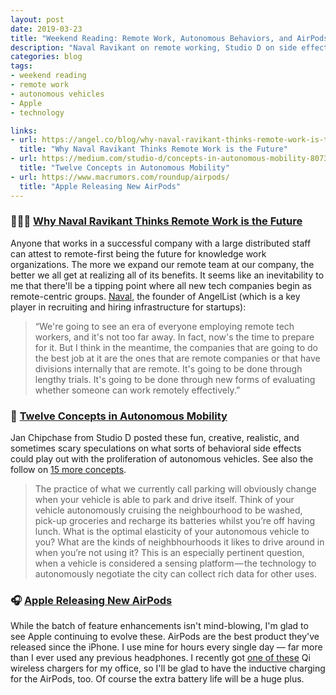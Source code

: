 ```yaml
---
layout: post
date: 2019-03-23
title: "Weekend Reading: Remote Work, Autonomous Behaviors, and AirPods 2"
description: "Naval Ravikant on remote working, Studio D on side effects of autonomous vehicles, and Apple launching new AirPods."
categories: blog
tags:
- weekend reading
- remote work
- autonomous vehicles
- Apple
- technology

links:
- url: https://angel.co/blog/why-naval-ravikant-thinks-remote-work-is-the-future
  title: "Why Naval Ravikant Thinks Remote Work is the Future"
- url: https://medium.com/studio-d/concepts-in-autonomous-mobility-80732bc4a44d
  title: "Twelve Concepts in Autonomous Mobility"
- url: https://www.macrumors.com/roundup/airpods/
  title: "Apple Releasing New AirPods"
---
```


### 👨🏽‍💻 [Why Naval Ravikant Thinks Remote Work is the Future](https://angel.co/blog/why-naval-ravikant-thinks-remote-work-is-the-future "Why Naval Ravikant Thinks Remote Work is the Future")

Anyone that works in a successful company with a large distributed staff can attest to remote-first being the future for knowledge work organizations. The more we expand our remote team at our company, the better we all get at realizing all of its benefits. It seems like an inevitability to me that there'll be a tipping point where all new tech companies begin as remote-centric groups. [Naval](https://twitter.com/naval "Naval Ravikant Twitter"), the founder of AngelList (which is a key player in recruiting and hiring infrastructure for startups):

> “We're going to see an era of everyone employing remote tech workers, and it's not too far away. In fact, now's the time to prepare for it. But I think in the meantime, the companies that are going to do the best job at it are the ones that are remote companies or that have divisions internally that are remote. It's going to be done through lengthy trials. It's going to be done through new forms of evaluating whether someone can work remotely effectively.”

### 🚙 [Twelve Concepts in Autonomous Mobility](https://medium.com/studio-d/concepts-in-autonomous-mobility-80732bc4a44d "Twelve Concepts in Autonomous Mobility")

Jan Chipchase from Studio D posted these fun, creative, realistic, and sometimes scary speculations on what sorts of behavioral side effects could play out with the proliferation of autonomous vehicles. See also the follow on [15 more concepts](https://medium.com/@janchip/15-more-concepts-in-autonomous-mobility-8fd1c794e466#.c9nni51hq).

> The practice of what we currently call parking will obviously change when your vehicle is able to park and drive itself. Think of your vehicle autonomously cruising the neighbourhood to be washed, pick-up groceries and recharge its batteries whilst you’re off having lunch. What is the optimal elasticity of your autonomous vehicle to you? What are the kinds of neighbhourhoods it likes to drive around in when you’re not using it? This is an especially pertinent question, when a vehicle is considered a sensing platform — the technology to autonomously negotiate the city can collect rich data for other uses.

### 🎧 [Apple Releasing New AirPods](https://www.macrumors.com/roundup/airpods/ "Apple Releasing New AirPods")

While the batch of feature enhancements isn't mind-blowing, I'm glad to see Apple continuing to evolve these. AirPods are the best product they've released since the iPhone. I use mine for hours every single day — far more than I ever used any previous headphones. I recently got [one of these](https://www.amazon.com/gp/product/B07DBXZZN3/ref=as_li_qf_asin_il_tl?ie=UTF8&tag=colemanmorg-20&creative=9325&linkCode=as2&creativeASIN=B07DBXZZN3&linkId=3e7b9a6533c4ecf218e2d9b10cc4f75f "Qi charger") Qi wireless chargers for my office, so I'll be glad to have the inductive charging for the AirPods, too. Of course the extra battery life will be a huge plus.
